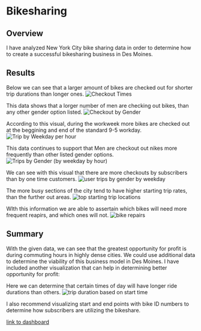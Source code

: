 # Bikesharing

## Overview 
I have analyzed New York City bike sharing data in order to determine how to create a successful bikesharing business in Des Moines.


## Results

Below we can see that a larger amount of bikes are checked out for shorter trip durations than longer ones.
![Checkout Times](https://user-images.githubusercontent.com/107223650/197102816-7d5798f2-561b-410f-a09d-d8c5a1e01238.png)

This data shows that a lorger number of men are checking out bikes, than any other gender option listed.
![Checkout by Gender](https://user-images.githubusercontent.com/107223650/197103245-045bd186-114e-4966-bc6b-b6b114d7e8e3.png)

According to this visual, during the workweek more bikes are checked out at the beggining and end of the standard 9-5 workday.
![Trip by Weekday per hour](https://user-images.githubusercontent.com/107223650/197103463-90fa6e72-7334-45ba-a2b2-37a7e3094b04.png)

This data continues to support that Men are checkout out nikes more frequently than other listed gender options.
![Trips by Gender (by weekday by hour)](https://user-images.githubusercontent.com/107223650/197103665-e7629ce2-68f7-468d-bfaf-0de789f5446a.png)

We can see with this visual that there are more checkouts by subscribers than by one time customers.
![user trips by gender by weekday](https://user-images.githubusercontent.com/107223650/197103823-0e1eedab-5152-4930-b1c8-ccb2f5f7843c.png)

The more busy sections of the city tend to have higher starting trip rates, than the further out areas.
![top starting trip locations](https://user-images.githubusercontent.com/107223650/197104165-51640a66-feaa-4eb2-b622-313287c69d9e.png)

WIth this information we are able to assertain which bikes will need more frequent reapirs, and which ones will not. 
![bike repairs](https://user-images.githubusercontent.com/107223650/197104458-d162624f-f8b0-4b89-b6a9-33603e7da835.png)


## Summary
With the given data, we can see that the greatest opportunity for profit is during commuting hours in highly dense cities. We could use additional data to determine the viability of this business model in Des Moines. I have included another visualization that can help in determining better opportunity for profit:

Here we can determine that certain times of day will have longer ride durations than others. 
![trip duration based on start time](https://user-images.githubusercontent.com/107223650/197104597-08b8583f-21d9-4ec3-bba3-000f7d2ae884.png)

I also recommend visualizing start and end points with bike ID numbers to determine how subscribers are utilizing the bikeshare.


[link to dashboard](https://public.tableau.com/app/profile/katy.woodruff/viz/BikeSharing_16663214724790/Bikesharing?publish=yes "link to dashboard")


